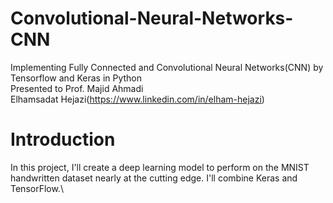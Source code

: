 # Convolutional-Neural-Networks-CNN

Implementing Fully Connected and Convolutional Neural Networks(CNN) by Tensorflow and Keras in Python\
Presented to Prof. Majid Ahmadi\
Elhamsadat Hejazi(https://www.linkedin.com/in/elham-hejazi)

# Introduction 
In this project, I'll create a deep learning model to perform on the MNIST handwritten dataset nearly at the cutting edge. I'll combine Keras and TensorFlow.\
